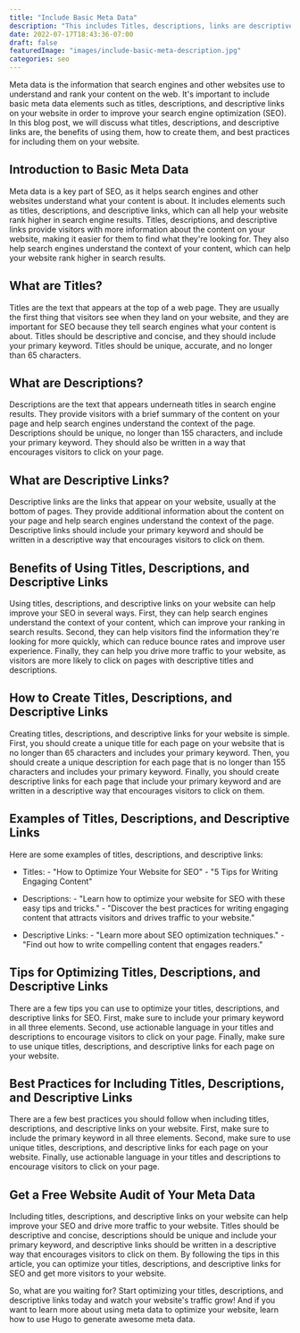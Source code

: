 ```yaml
---
title: "Include Basic Meta Data"
description: "This includes Titles, descriptions, links are descriptive."
date: 2022-07-17T18:43:36-07:00
draft: false
featuredImage: "images/include-basic-meta-description.jpg"
categories: seo
---
```


Meta data is the information that search engines and other websites use to understand and rank your content on the web. It's important to include basic meta data elements such as titles, descriptions, and descriptive links on your website in order to improve your search engine optimization (SEO). In this blog post, we will discuss what titles, descriptions, and descriptive links are, the benefits of using them, how to create them, and best practices for including them on your website.

## Introduction to Basic Meta Data
Meta data is a key part of SEO, as it helps search engines and other websites understand what your content is about. It includes elements such as titles, descriptions, and descriptive links, which can all help your website rank higher in search engine results. Titles, descriptions, and descriptive links provide visitors with more information about the content on your website, making it easier for them to find what they're looking for. They also help search engines understand the context of your content, which can help your website rank higher in search results.

## What are Titles?
Titles are the text that appears at the top of a web page. They are usually the first thing that visitors see when they land on your website, and they are important for SEO because they tell search engines what your content is about. Titles should be descriptive and concise, and they should include your primary keyword. Titles should be unique, accurate, and no longer than 65 characters.

## What are Descriptions?
Descriptions are the text that appears underneath titles in search engine results. They provide visitors with a brief summary of the content on your page and help search engines understand the context of the page. Descriptions should be unique, no longer than 155 characters, and include your primary keyword. They should also be written in a way that encourages visitors to click on your page.

## What are Descriptive Links?
Descriptive links are the links that appear on your website, usually at the bottom of pages. They provide additional information about the content on your page and help search engines understand the context of the page. Descriptive links should include your primary keyword and should be written in a descriptive way that encourages visitors to click on them.

## Benefits of Using Titles, Descriptions, and Descriptive Links
Using titles, descriptions, and descriptive links on your website can help improve your SEO in several ways. First, they can help search engines understand the context of your content, which can improve your ranking in search results. Second, they can help visitors find the information they're looking for more quickly, which can reduce bounce rates and improve user experience. Finally, they can help you drive more traffic to your website, as visitors are more likely to click on pages with descriptive titles and descriptions.

## How to Create Titles, Descriptions, and Descriptive Links
Creating titles, descriptions, and descriptive links for your website is simple. First, you should create a unique title for each page on your website that is no longer than 65 characters and includes your primary keyword. Then, you should create a unique description for each page that is no longer than 155 characters and includes your primary keyword. Finally, you should create descriptive links for each page that include your primary keyword and are written in a descriptive way that encourages visitors to click on them.

## Examples of Titles, Descriptions, and Descriptive Links
Here are some examples of titles, descriptions, and descriptive links:

- Titles: - "How to Optimize Your Website for SEO" - "5 Tips for Writing Engaging Content"

- Descriptions: - "Learn how to optimize your website for SEO with these easy tips and tricks." - "Discover the best practices for writing engaging content that attracts visitors and drives traffic to your website."

- Descriptive Links: - "Learn more about SEO optimization techniques." - "Find out how to write compelling content that engages readers."

## Tips for Optimizing Titles, Descriptions, and Descriptive Links
There are a few tips you can use to optimize your titles, descriptions, and descriptive links for SEO. First, make sure to include your primary keyword in all three elements. Second, use actionable language in your titles and descriptions to encourage visitors to click on your page. Finally, make sure to use unique titles, descriptions, and descriptive links for each page on your website.

## Best Practices for Including Titles, Descriptions, and Descriptive Links
There are a few best practices you should follow when including titles, descriptions, and descriptive links on your website. First, make sure to include the primary keyword in all three elements. Second, make sure to use unique titles, descriptions, and descriptive links for each page on your website. Finally, use actionable language in your titles and descriptions to encourage visitors to click on your page.

## Get a Free Website Audit of Your Meta Data
Including titles, descriptions, and descriptive links on your website can help improve your SEO and drive more traffic to your website. Titles should be descriptive and concise, descriptions should be unique and include your primary keyword, and descriptive links should be written in a descriptive way that encourages visitors to click on them. By following the tips in this article, you can optimize your titles, descriptions, and descriptive links for SEO and get more visitors to your website.

So, what are you waiting for? Start optimizing your titles, descriptions, and descriptive links today and watch your website's traffic grow! And if you want to learn more about using meta data to optimize your website, learn how to use Hugo to generate awesome meta data.